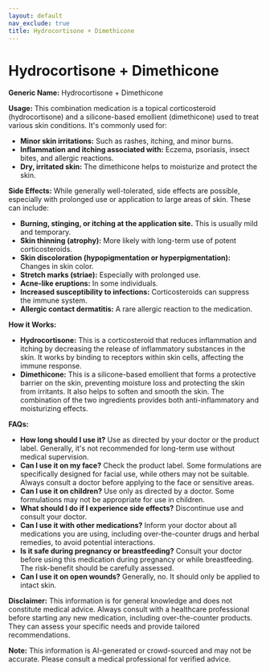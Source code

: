```yaml
---
layout: default
nav_exclude: true
title: Hydrocortisone + Dimethicone
---
```


# Hydrocortisone + Dimethicone

**Generic Name:** Hydrocortisone + Dimethicone

**Usage:** This combination medication is a topical corticosteroid (hydrocortisone) and a silicone-based emollient (dimethicone) used to treat various skin conditions.  It's commonly used for:

* **Minor skin irritations:**  Such as rashes, itching, and minor burns.
* **Inflammation and itching associated with:** Eczema, psoriasis, insect bites, and allergic reactions.
* **Dry, irritated skin:** The dimethicone helps to moisturize and protect the skin.


**Side Effects:**  While generally well-tolerated, side effects are possible, especially with prolonged use or application to large areas of skin. These can include:

* **Burning, stinging, or itching at the application site.** This is usually mild and temporary.
* **Skin thinning (atrophy):** More likely with long-term use of potent corticosteroids.
* **Skin discoloration (hypopigmentation or hyperpigmentation):** Changes in skin color.
* **Stretch marks (striae):**  Especially with prolonged use.
* **Acne-like eruptions:** In some individuals.
* **Increased susceptibility to infections:** Corticosteroids can suppress the immune system.
* **Allergic contact dermatitis:** A rare allergic reaction to the medication.


**How it Works:**

* **Hydrocortisone:** This is a corticosteroid that reduces inflammation and itching by decreasing the release of inflammatory substances in the skin. It works by binding to receptors within skin cells, affecting the immune response.
* **Dimethicone:** This is a silicone-based emollient that forms a protective barrier on the skin, preventing moisture loss and protecting the skin from irritants.  It also helps to soften and smooth the skin.  The combination of the two ingredients provides both anti-inflammatory and moisturizing effects.


**FAQs:**

* **How long should I use it?**  Use as directed by your doctor or the product label.  Generally, it's not recommended for long-term use without medical supervision.
* **Can I use it on my face?**  Check the product label. Some formulations are specifically designed for facial use, while others may not be suitable.  Always consult a doctor before applying to the face or sensitive areas.
* **Can I use it on children?**  Use only as directed by a doctor.  Some formulations may not be appropriate for use in children.
* **What should I do if I experience side effects?**  Discontinue use and consult your doctor.
* **Can I use it with other medications?**  Inform your doctor about all medications you are using, including over-the-counter drugs and herbal remedies, to avoid potential interactions.
* **Is it safe during pregnancy or breastfeeding?** Consult your doctor before using this medication during pregnancy or while breastfeeding.  The risk-benefit should be carefully assessed.
* **Can I use it on open wounds?**  Generally, no.  It should only be applied to intact skin.


**Disclaimer:** This information is for general knowledge and does not constitute medical advice. Always consult with a healthcare professional before starting any new medication, including over-the-counter products.  They can assess your specific needs and provide tailored recommendations.


**Note:** This information is AI-generated or crowd-sourced and may not be accurate. Please consult a medical professional for verified advice.